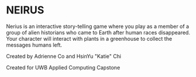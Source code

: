 # NEIRUS

Nerius is an interactive story-telling game where you play as  a member of a group of alien historians who came to Earth after human races disappeared. Your character will interact with plants in a greenhouse to collect the messages humans left.

Created by Adrienne Co and HsinYu "Katie" Chi

Created for UWB Applied Computing Capstone
